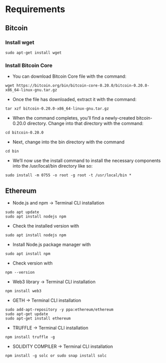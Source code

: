 # Requirements
## Bitcoin
### Install wget 
```shell
sudo apt-get install wget
```
### Install Bitcoin Core
* You can download Bitcoin Core file with the command:
```shell
wget https://bitcoin.org/bin/bitcoin-core-0.20.0/bitcoin-0.20.0-x86_64-linux-gnu.tar.gz
```
* Once the file has downloaded, extract it with the command:
```shell
tar xzf bitcoin-0.20.0-x86_64-linux-gnu.tar.gz
```
* When the command completes, you’ll find a newly-created bitcoin-0.20.0 directory. Change into that directory with the command:
```shell
cd bitcoin-0.20.0
```
* Next, change into the bin directory with the command
```shell
cd bin
```
* We’ll now use the install command to install the necessary components into the /usr/local/bin directory like so:
```shell
sudo install -m 0755 -o root -g root -t /usr/local/bin *
```

## Ethereum
* Node.js and npm -> Terminal CLI installation
```shell
sudo apt update
sudo apt install nodejs npm 
```
* Check the installed version with
```shell
sudo apt install nodejs npm
```
* Install Node.js package manager with
```shell
sudo apt install npm
```
* Check version with
```shell
npm --version
```
* Web3 library -> Terminal CLI installation
```shell
npm install web3
```
* GETH -> Terminal CLI installation
```shell
sudo add-apt-repository -y ppa:ethereum/ethereum
sudo apt-get update
sudo apt-get install ethereum
```
* TRUFFLE -> Terminal CLI installation
```shell
npm install truffle -g
```
* SOLIDITY COMPILER -> Terminal CLI installation
```shell
npm install -g solc or sudo snap install solc
```

